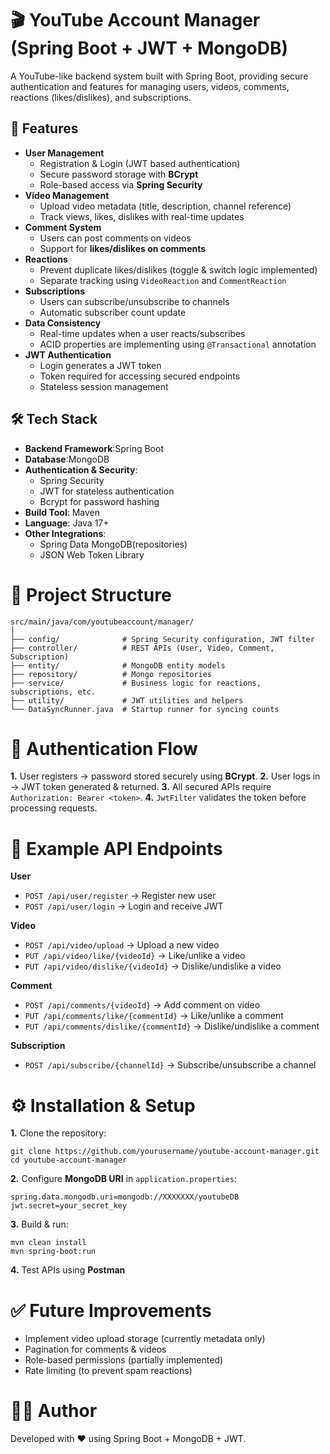# 🎬 YouTube Account Manager (Spring Boot + JWT + MongoDB)
A YouTube-like backend system built with Spring Boot, providing secure authentication and features for managing users, videos, comments, reactions (likes/dislikes), and subscriptions.

## 🚀 Features
* **User Management**
  * Registration & Login (JWT based authentication)
  * Secure password storage with **BCrypt**
  * Role-based access via **Spring Security**
* **Video Management**
  * Upload video metadata (title, description, channel reference)
  * Track views, likes, dislikes with real-time updates
* **Comment System**
  * Users can post comments on videos
  * Support for **likes/dislikes on comments**
* **Reactions**
  * Prevent duplicate likes/dislikes (toggle & switch logic implemented)
  * Separate tracking using `VideoReaction` and `CommentReaction`
* **Subscriptions**
  * Users can subscribe/unsubscribe to channels
  * Automatic subscriber count update
* **Data Consistency**
  * Real-time updates when a user reacts/subscribes
  * ACID properties are implementing using `@Transactional` annotation
* **JWT Authentication**
  * Login generates a JWT token
  * Token required for accessing secured endpoints
  * Stateless session management
    
## 🛠️ Tech Stack
* **Backend Framework**:Spring Boot
* **Database**:MongoDB
* **Authentication & Security**:
  * Spring Security
  * JWT for stateless authentication
  * Bcrypt for password hashing
* **Build Tool**: Maven
* **Language**: Java 17+
* **Other Integrations**:
  * Spring Data MongoDB(repositories)
  * JSON Web Token Library
# 📂 Project Structure
```
src/main/java/com/youtubeaccount/manager/
│
├── config/              # Spring Security configuration, JWT filter
├── controller/          # REST APIs (User, Video, Comment, Subscription)
├── entity/              # MongoDB entity models
├── repository/          # Mongo repositories
├── service/             # Business logic for reactions, subscriptions, etc.
├── utility/             # JWT utilities and helpers
└── DataSyncRunner.java  # Startup runner for syncing counts

```

# 🔑 Authentication Flow
**1.** User registers → password stored securely using **BCrypt**.
**2.** User logs in → JWT token generated & returned.
**3.** All secured APIs require `Authorization: Bearer <token>`.
**4.** `JwtFilter` validates the token before processing requests.

# 📌 Example API Endpoints
**User**
* `POST /api/user/register` → Register new user
* `POST /api/user/login` → Login and receive JWT

**Video**
* `POST /api/video/upload` → Upload a new video
* `PUT /api/video/like/{videoId}` → Like/unlike a video
* `PUT /api/video/dislike/{videoId}` → Dislike/undislike a video

**Comment**
* `POST /api/comments/{videoId}` → Add comment on video
* `PUT /api/comments/like/{commentId}` → Like/unlike a comment
* `PUT /api/comments/dislike/{commentId}` → Dislike/undislike a comment

**Subscription**
* `POST /api/subscribe/{channelId}` → Subscribe/unsubscribe a channel

# ⚙️ Installation & Setup
**1.** Clone the repository:
```
git clone https://github.com/yourusername/youtube-account-manager.git
cd youtube-account-manager
```
**2.** Configure **MongoDB URI** in `application.properties`:
```
spring.data.mongodb.uri=mongodb://XXXXXXX/youtubeDB
jwt.secret=your_secret_key
```
**3.** Build & run:
```
mvn clean install
mvn spring-boot:run
```
**4.** Test APIs using **Postman**

# ✅ Future Improvements
* Implement video upload storage (currently metadata only)
* Pagination for comments & videos
* Role-based permissions (partially implemented)
* Rate limiting (to prevent spam reactions)

# 👨‍💻 Author
Developed with ❤️ using Spring Boot + MongoDB + JWT.
